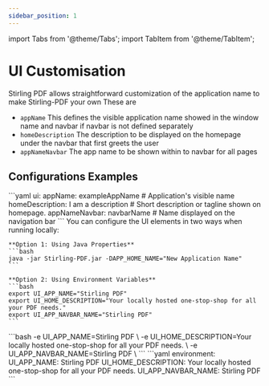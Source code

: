 ```yaml
---
sidebar_position: 1
---
```

import Tabs from '@theme/Tabs';
import TabItem from '@theme/TabItem';

# UI Customisation

Stirling PDF allows straightforward customization of the application name to make Stirling-PDF your own 
These are
- ``appName`` This defines the visible application name showed in the window name and navbar if navbar is not defined separately 
- ``homeDescription`` The description to be displayed on the homepage under the navbar that first greets the user
- ``appNameNavbar`` The app name to be shown within to navbar for all pages


## Configurations Examples

<Tabs groupId="config-methods">
  <TabItem value="settings" label="Settings File">
    ```yaml
    ui:
      appName: exampleAppName # Application's visible name
      homeDescription: I am a description # Short description or tagline shown on homepage.
      appNameNavbar: navbarName # Name displayed on the navigation bar
    ```
  </TabItem>
  <TabItem value="local" label="Local Environment">
    You can configure the UI elements in two ways when running locally:

    **Option 1: Using Java Properties**
    ```bash
    java -jar Stirling-PDF.jar -DAPP_HOME_NAME="New Application Name"
    ```

    **Option 2: Using Environment Variables**
    ```bash
    export UI_APP_NAME="Stirling PDF"
    export UI_HOME_DESCRIPTION="Your locally hosted one-stop-shop for all your PDF needs."
    export UI_APP_NAVBAR_NAME="Stirling PDF"
    ```
  </TabItem>
  <TabItem value="docker-run" label="Docker Run">
    ```bash
    -e UI_APP_NAME=Stirling PDF \
    -e UI_HOME_DESCRIPTION=Your locally hosted one-stop-shop for all your PDF needs. \
    -e UI_APP_NAVBAR_NAME=Stirling PDF \
    ```
  </TabItem>
  <TabItem value="docker-compose" label="Docker Compose">
    ```yaml
    environment:
      UI_APP_NAME: Stirling PDF
      UI_HOME_DESCRIPTION: Your locally hosted one-stop-shop for all your PDF needs.
      UI_APP_NAVBAR_NAME: Stirling PDF
    ```
  </TabItem>
</Tabs>